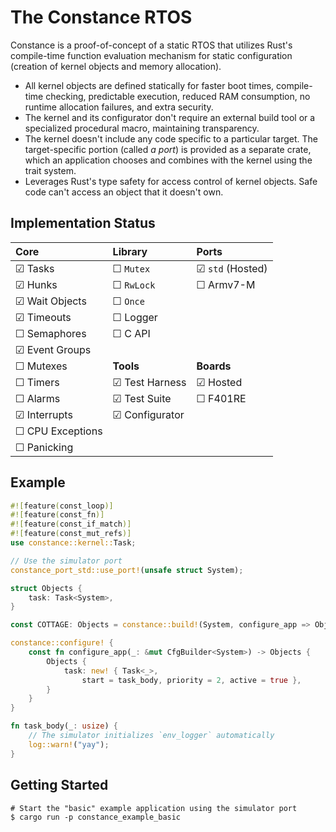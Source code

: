 # The Constance RTOS

Constance is a proof-of-concept of a static RTOS that utilizes Rust's compile-time function evaluation mechanism for static configuration (creation of kernel objects and memory allocation).

- All kernel objects are defined statically for faster boot times, compile-time checking, predictable execution, reduced RAM consumption, no runtime allocation failures, and extra security.
- The kernel and its configurator don't require an external build tool or a specialized procedural macro, maintaining transparency.
- The kernel doesn't include any code specific to a particular target. The target-specific portion (called *a port*) is provided as a separate crate, which an application chooses and combines with the kernel using the trait system.
- Leverages Rust's type safety for access control of kernel objects. Safe code can't access an object that it doesn't own.

## Implementation Status

|       Core       |     Library     |       Ports       |
| :--------------- | :-------------- | :---------------- |
| ☑︎ Tasks          | ☐ `Mutex`       | ☑︎ `std` (Hosted)  |
| ☑︎ Hunks          | ☐ `RwLock`      | ☐ Armv7-M         |
| ☑︎ Wait Objects   | ☐ `Once`        |                   |
| ☑︎ Timeouts       | ☐ Logger        |                   |
| ☐ Semaphores     | ☐ C API         |                   |
| ☑︎ Event Groups   |                 |                   |
| ☐ Mutexes        | **Tools**       | **Boards**        |
| ☐ Timers         | ☑︎ Test Harness  | ☑︎ Hosted          |
| ☐ Alarms         | ☑︎ Test Suite    | ☐ F401RE          |
| ☑︎ Interrupts     | ☑︎ Configurator  |                   |
| ☐ CPU Exceptions |                 |                   |
| ☐ Panicking      |                 |                   |

## Example

```rust
#![feature(const_loop)]
#![feature(const_fn)]
#![feature(const_if_match)]
#![feature(const_mut_refs)]
use constance::kernel::Task;

// Use the simulator port
constance_port_std::use_port!(unsafe struct System);

struct Objects {
    task: Task<System>,
}

const COTTAGE: Objects = constance::build!(System, configure_app => Objects);

constance::configure! {
    const fn configure_app(_: &mut CfgBuilder<System>) -> Objects {
        Objects {
            task: new! { Task<_>,
                start = task_body, priority = 2, active = true },
        }
    }
}

fn task_body(_: usize) {
    // The simulator initializes `env_logger` automatically
    log::warn!("yay");
}
```

## Getting Started

```shell
# Start the "basic" example application using the simulator port
$ cargo run -p constance_example_basic
```

